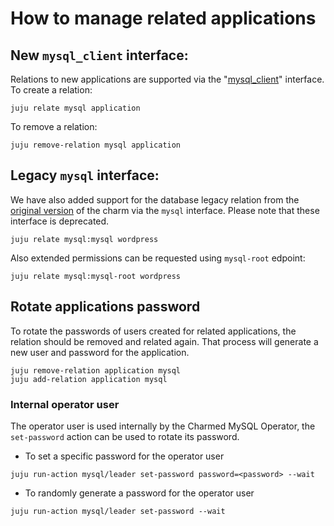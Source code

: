 # How to manage related applications

## New `mysql_client` interface:

Relations to new applications are supported via the "[mysql_client](https://github.com/canonical/charm-relation-interfaces/blob/main/interfaces/mysql_client/v0/README.md)" interface. To create a relation:

```shell
juju relate mysql application
```

To remove a relation:

```shell
juju remove-relation mysql application
```

## Legacy `mysql` interface:

We have also added support for the database legacy relation from the [original version](https://launchpad.net/TODO) of the charm via the `mysql` interface. Please note that these interface is deprecated.

 ```shell
juju relate mysql:mysql wordpress
```

Also extended permissions can be requested using `mysql-root` edpoint:
```shell
juju relate mysql:mysql-root wordpress
```


## Rotate applications password

To rotate the passwords of users created for related applications, the relation should be removed and related again. That process will generate a new user and password for the application.

```shell
juju remove-relation application mysql
juju add-relation application mysql
```

### Internal operator user

The operator user is used internally by the Charmed MySQL Operator, the `set-password` action can be used to rotate its password.

* To set a specific password for the operator user

```shell
juju run-action mysql/leader set-password password=<password> --wait
```

* To randomly generate a password for the operator user

```shell
juju run-action mysql/leader set-password --wait
```
